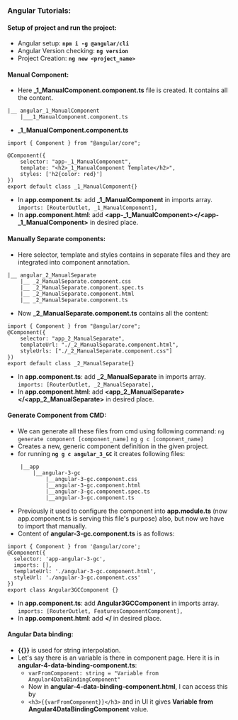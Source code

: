 ### Angular Tutorials:
#### Setup of project and run the project:
- Angular setup:
    **``` npm i -g @angular/cli ```**
- Angular Version checking:
    **``` ng version ```**
- Project Creation: 
    **``` ng new <project_name> ```**

    
#### Manual Component:
- Here **_1_ManualComponent.component.ts** file is created. It contains all the content.
```
|__ angular_1_ManualComponent
    |___1_ManualComponent.component.ts
```

- **_1_ManualComponent.component.ts**
```
import { Component } from "@angular/core";

@Component({
    selector: "app-_1_ManualComponent",
    template: "<h2>_1_ManualComponent Template</h2>",
    styles: ['h2{color: red}']
})
export default class _1_ManualComponent{}
```

- In **app.component.ts**: add **_1_ManualComponent** in imports array.
```imports: [RouterOutlet, _1_ManualComponent],```
- In **app.component.html**: add **<app-_1_ManualComponent></<app-_1_ManualComponent>** in desired place.

#### Manually Separate components:
- Here selector, template and styles contains in separate files and they are integrated into component annotation.
```
|__ angular_2_ManualSeparate
    |__ _2_ManualSeparate.component.css
    |__ _2_ManualSeparate.component.spec.ts
    |__ _2_ManualSeparate.component.html
    |__ _2_ManualSeparate.component.ts
```
- Now **_2_ManualSeparate.component.ts** contains all the content:
```
import { Component } from "@angular/core";
@Component({
    selector: "app_2_ManualSeparate",
    templateUrl: "./_2_ManualSeparate.component.html",
    styleUrls: ["./_2_ManualSeparate.component.css"]
})
export default class _2_ManualSeparate{}
```
- In **app.component.ts**: add **_2_ManualSeparate** in imports array.
```imports: [RouterOutlet, _2_ManualSeparate],```
- In **app.component.html**: add **<app_2_ManualSeparate></<app_2_ManualSeparate>** in desired place.


#### Generate Component from CMD:
- We can generate all these files from cmd using following command:
```ng generate component [component_name]```
```ng g c [component_name]```
- Creates a new, generic component definition in the given project. 
- for running **```ng g c angular_3_GC```** it creates following files:
```
    |__app
        |__angular-3-gc
            |__angular-3-gc.component.css
            |__angular-3-gc.component.html
            |__angular-3-gc.component.spec.ts
            |__angular-3-gc.component.ts
```
- Previously it used to configure the component into **app.module.ts** (now app.component.ts is serving this file's purpose) also, but now we have to import that manually.
- Content of **angular-3-gc.component.ts** is as follows:
```
import { Component } from '@angular/core';
@Component({
  selector: 'app-angular-3-gc',
  imports: [],
  templateUrl: './angular-3-gc.component.html',
  styleUrl: './angular-3-gc.component.css'
})
export class Angular3GCComponent {}
```

- In **app.component.ts**: add **Angular3GCComponent** in imports array.
```imports: [RouterOutlet, FeaturesComponentComponent],```
- In **app.component.html**: add **<app-angular-3-gc></<app-angular-3-gc>** in desired place.

#### Angular Data binding:
- **{{}}** is used for string interpolation.
- Let's say there is an variable is there in component page. Here it is in **angular-4-data-binding-component.ts**:
    - ``` varFromComponent: string = "Variable from Angular4DataBindingComponent" ```
    - Now in **angular-4-data-binding-component.html**, I can access this by 
    - ```<h3>{{varFromComponent}}</h3>``` and in UI it gives **Variable from Angular4DataBindingComponent** value.